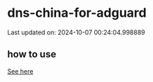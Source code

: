 # dns-china-for-adguard

Last updated on: 2024-10-07 00:24:04.998889

## how to use

[See here](https://github.com/AdguardTeam/AdGuardHome/wiki/Configuration#upstreams-from-file)